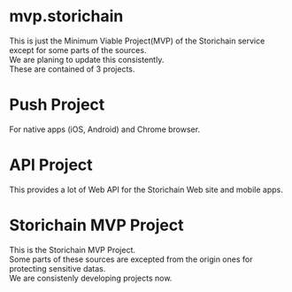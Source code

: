 # mvp.storichain
This is just the Minimum Viable Project(MVP) of the Storichain service except for some parts of the sources.  
We are planing to update this consistently.  
These are contained of 3 projects.

# Push Project 
  For native apps (iOS, Android) and Chrome browser.
 
# API Project
 This provides a lot of Web API for the Storichain Web site and mobile apps.
 
# Storichain MVP Project
 This is the Storichain MVP Project.  
 Some parts of these sources are excepted from the origin ones for protecting sensitive datas.  
 We are consistenly developing projects now.  
